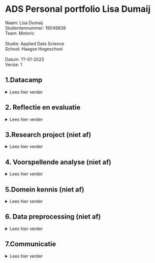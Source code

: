 # ADS Personal portfolio Lisa Dumaij
Naam:               Lisa Dumaij <br />
Studentennummer:    19049838 <br />
Team:               Motoric <br />
<br />
Studie:             Applied Data Science <br />
School:             Haagse Hogeschool <br />
<br />
Datum:              ??-01-2022 <br />
Versie:             1 <br />


## 1.Datacamp
<details>
  <summary> Lees hier verder </summary>
  <br />
In deze minor heb ik gebruik gemaakt van het programma DataCamp. Dit was niet de eerste keer dat ik DataCamp heb gebruikt, ik heb dit programma vorig jaar ook gebruikt voor mijn opleiding technische bedrijfskunde. Hierdoor was er soms een overlapping tussen de cursussen die ik moest doen voor deze minor. Omdat ik sommige cursussen al eerder had gedaan kreeg ik de punten er niet voor als ik deze opnieuw deed. Ook waren deze punten niet te zien op de Leaderboard. Wel verder ze als voltooid afgevinkt in de lijst. Deze zijn hieronder in de map foto’s toegevoegd.
  <br />
  <br />
  <details>
  <summary> foto's van cursussen</summary>
<img width="1111" alt="Schermafbeelding 2021-12-18 om 14 41 58" src="https://user-images.githubusercontent.com/91061840/146643266-81b24bfa-6433-47be-98f6-033e42aebe0b.png">
<img width="1116" alt="Schermafbeelding 2021-12-18 om 14 43 49" src="https://user-images.githubusercontent.com/91061840/146643281-e1ae4215-ed82-4144-9f92-695c5c9a5293.png">
<img width="1113" alt="Schermafbeelding 2021-12-18 om 14 44 13" src="https://user-images.githubusercontent.com/91061840/146643284-62f24e7b-ae9a-468e-9858-cb126609fd19.png">

  </details> 
  <br /> 
  <details>
    <br />
  <summary>Samenvatting ervaringen per cursus</summary>
  <details>
  <summary>1.1 Introduction to Python</summary>
    Doordat ik deze cursus al eerder had gedaan, was deze voor mij relatief eenvoudig. Het was fijn om deze cursus als opfriscursus te gebruiken. Het was namelijk een half jaar geleden dat ik eenmalig python had gebruikt, hierdoor was het een beetje had weggevaagd.
    </details>
  <details>
  <summary>1.2 Intermediate Python </summary>
    Deze opleiding had ik ook al eerder gedaan. Ik vond het leuk om in het eerste hoofdstuk weer plots te maken. Vorig jaar vond ik het maken van datavisualisaties een van de leukste onderwerpen en in deze cursus kwam dat even terug. Ook dit hoofdstuk ging vrij snel. In het tweede hoofdstuk werd de import van CSV besproken. Deze code heb ik later ook gebruikt voor het project, zie als voorbeeld de link hieronder . De laatste hoofdstukken waren al wat ingewikkelder, loops vond ik vorig jaar ook al ingewikkeld.
  <br />  
    https://github.com/lisadumay/ADS_Lisa_Dumaij/blob/main/notebooks/Pipeline%20Lisa.ipynb
      </details>
  <details>
  <summary>1.3 Python Data Science toolbox </summary>
    Ik vond het eerste deel van de data science-toolbox ingewikkeld, omdat ik het onderwerp niet helemaal begreep, dus ik zocht video's op YouTube op voor aanvullende uitleg. Daarnaast hield ik de slides naast de opdracht. Hierdoor kon ik terugkijken op hoe ze het in de video hadden gedaan. Dit maakte de stof wat overzichtelijker. Ik vond het tweede deel van deze cursus makkelijker, ik begreep de stof redelijk goed en ging er sneller door dan de cursus ervoor. Ik heb echter ook wel eens de slides bij deze cursus erbij gehouden om in de video terug te kijken hoe het ging.
      </details>
  <details>
  <summary>1.4 Statistical Thinking in Python </summary>
    Ik vond deze cursus erg interessant. Ik heb veel statistiek op mijn opleiding, maar had dit nog nooit in Python gedaan. Ik vond deze combinatie erg leuk, waardoor ik het gevoel had dat ik de cursus snel had afgerond. Ik begreep de statistiek erachter waardoor de stappen in python ook voor mij logisch waren.
      </details>
  <details>
  <summary>1.5 Supervised Learning with scikit-learn </summary>
    Van deze cursus heb ik de code gebruikt om je dataset op te splitsen in trein, test, validatieset. Daarnaast heb ik samen met Mustafa en individueel gewerkt aan een Lasso model. Ik gebruikte ook het schalen van de gegevens in het project. Deze cursus was ook nieuw voor mij, alles wat ik in deze cursus had geleerd was nieuw voor mij, het kunnen toepassen in het project in combinatie met de lessen zorgde ervoor dat ik het beter begreep. De toepassingen van deze cursus is terug te vinden in de link hieronder. 
 <br />     https://github.com/lisadumay/ADS_Lisa_Dumaij/blob/main/notebooks/Lasso.ipynb 
    </details>
  <details>
  <summary>1.6 Introduction to Data Visualization with Matplotlib </summary>
    Datavisualisatie was tot nu toe een van mijn sterke punten in python, wat deze cursus voor mij gemakkelijk maakte. Daarnaast had ik deze cursus al gedaan en ging mijn vorige ervaring met Python vooral over het maken van de visualisaties. Na deze cursus was ik bezig met het maken van verschillende visualisaties voor het project. Deze is te vinden in de link hieronder . Ik vond deze cursus interessant voor al het aanpassen van de grafieken qua kleuren en assen.
     <br /> 
 https://github.com/lisadumay/ADS_Lisa_Dumaij/blob/main/notebooks/visualisaties.ipynb
     </details>
  <details>
  <summary>1.7 Linear Classifiers in Python </summary>
    Net als bij statistical thinking vond ik het leuk om de statistiek toe te passen met Python. Doordat ik de theorie erachter begreep lukte het mij beter om de cursus te volgen. Echter bleef af en toe de toepassing met Python een ingewikkelde stap voor mij.
      </details>
  <details>
  <summary>1.8 Model Validation in Python </summary>
    Deze cursus verliep voor mij soepel. Ik begreep de code erachter en waarom ik de stappen moest doen. Echter hield ik wel af en toe de slides erbij als een reminder hoe ik de stappen moest doen. 
      </details>
  <details>
  <summary>1.9 Data Manipulation with pandas </summary>
    Het was een interessante cursus die ik later in het project kon toepassen. Aan het begin verliep de cursus goed en kon ik de soepel doorheen lopen. Echter na de tweede subhoofdstuk werd het moeilijker en ging ik vaker de presentaties terugkijken. 
      </details>
  <details>
  <summary>1.10 Cleaning Data in Python </summary>
    Deze cursus verliep soepel doordat ik deze cursus al eerder had uitgevoerd en toe had gepast in mijn vorige python ervaring. Ook tijdens het huidige project heb ik deze technieken toegepast zoals te zien is in de link hieronder.
    <br />  https://github.com/lisadumay/ADS_Lisa_Dumaij/blob/main/notebooks/Data%20cleaning.ipynb
      </details>
  <details>
  <summary>1.11 Exploratory Data Analysis in Python </summary>
    Deze cursus verliep voor mij soepel. Ik begreep de code erachter en waarom ik de stappen moest doen.
      </details>
  <details>
  <summary>1.12 Manipulating Time Series Data in Python </summary>
    Deze cursus was minder relevant voor mij omdat mijn project: ‘Motoric’ niet over time series gaat. Echter heb ik wel vaak te maken gehad met time series in mijn studie. 
      </details>
  <details>
  <summary>1.13 Machine Learning for Time Series Data in Python </summary>
    Deze cursus verliep voor mij soepel. Ik begreep de code erachter en waarom ik de stappen moest doen. Echter hield ik wel af en toe de slides erbij als een reminder hoe ik de stappen moest doen. 
     </details>
 <details>
  <summary>1.14 Time Series Analysis in Python </summary>
    Deze cursus was minder relevant voor mij omdat mijn project: ‘Motoric’ niet over time series gaat. Echter heb ik wel vaak te maken gehad met time series in mijn studie. Echter dan minder in python maar vooral de statistieke kant ervan. Het was interessant om te leren hoe dit ook toegepast kan worden in Python.
     </details>
<details>
  <summary>1.15 Joining Data with pandas </summary>
    Voor mij was dit de leukste cursus van alle cursussen in Python. Zelf had ik al een grote interesse in SQL, hierbij kon ik dit combineren met Python. Ik had dit vorig jaar al geprobeerd in mijn vorige studie echter was dit toen niet gelukt. Dit jaar heb ik het daarom weer geprobeerd en lukte het wel. Een voorbeeld hiervan is te zien in de link hieronder.
      <br /> 
 https://github.com/lisadumay/ADS_Lisa_Dumaij/blob/main/notebooks/Pipeline2.ipynb
     </details>
  </details>
</details>

## 2. Reflectie en evaluatie
<details>
  <summary> Lees hier verder </summary>
  <br />
  In dit hoofdstuk reflecteer en evalueer ik terug op het afgelopen half jaar. Het hoofdstuk is opgedeeld in drie subhoofdstukken: eigen contributie, leerdoelen en de evaluatie van het project. Voor het reflecteren is de STARR methode gebruikt.
  <br />
  <br />
  <details>
  <summary>2.1 Eigen contributie</summary>
    Situatie: Voor mijn minor heb ik een project gedaan met vijf medestudenten. Ons project heet motoric en gaat over het voorspellen van motorische achterstand bij kinderen. Het project valt onder een groter project genaamd Start(V)aardig. Mijn opgestelde doelen voor dit project:<br />
-	Even grootte contributie leveren als mijn medegenoten;<br />
-	Mijn ervaringen van mijn studie meebrengen in dit project.<br />
    <br />
Taak: Halverwege van het project kreeg ik indirect de rol als projectleider deze had ik ook voor mij andere project. Door deze rol op mij te nemen kon ik zelf de taken verdelen en inplannen. Dit gaf mij de ruimte om de taken eerlijk te verdelen en zo te plannen dat de werklast voor ieder gelijk was. Mijn ervaring heb ik bij deze rol ook meegenomen. Vanuit mijn studie hebben wij geleerd dat het maken van een planning essentieel is, daarnaast moet je gebruik maken van elkaar kwaliteiten. Tot slot valt of staat het onderzoek met de inleiding en onderzoeksvraag. 
    <br /> 
    <br />
Actie: Het verdelen en plannen van taken deed ik op twee manieren. Aan het begin maakte ik een schema met welke hoofdtaken er waren en welke sub taken er vervolgens onder vielen.  Daarna verdeelde we de sub taken mondeling en plaatste ik deze op het scrumboord (planning is te zien in 3.4). Hierbij werd er gelet op dat de werklast ongeveer gelijk was. Door aan het begin een gesprek met de opdrachtgever aan te gaan kon de aanleiding van het project gedefinieerd worden. Ook gaf dit ons meer tijd om bij twijfel deze nog met de opdrachtgever te bespreken voordat wij bijvoorbeeld ‘een foute keuze’ hadden gemaakt. Daarnaast hebben wij meerdere malen gebrainstormd over de hoofdvraag, daarnaast hebben wij dit besproken met de docenten en de opdrachtgever.
    <br /> 
    <br />
Resultaten: Het heeft deels gewerkt, ik merkte dat de planning voor duidelijkheid en structuur zorgde in de groep. Ditzelfde geldt van het van tevoren opstellen van een inleiding, hierdoor wist iedereen wat er met het onderzoek bereikt moest worden en zorgde dit daarmee ook voor duidelijkheid. Wel merkte ik dat er vaak van de planning afgeweken werd, het toezicht op de planning zou daarom de volgende keer strakker mogen. De werklasten waren in dit project gelijk. 
    <br /> 
    <br />
Reflectie: Beide doelen zijn in dit project bereikt, ik ben daarom ook tevreden met de resultaten. Wel heb ik geleerd dat het houden van de planning toch meer gehandhaafd moet worden de volgende keer.  Het scrum boord zou ik in volgende projecten weer gebruiken. Ik merkte dat dit structuur en duidelijkheid gaf. Hetzelfde geldt voor de scrumsessies.

  </details>
  <details>
  <summary>2.2 Leerdoelen</summary>
Situatie: Tijdens deze minor heb ik mij zowel gefocust op mijn interpersoonlijke vaardigheden als mij (verder) ontwikkelen in mijn vaardigheden in Data science. Deze keuze heb ik gemaakt, omdat ik bij mijn vorige projecten merkte dat ik vaak mijzelf overal verantwoordelijk voor voelde waardoor ik alle taken zelf ging uitvoeren in plaats van deze verdelen. Daarbij loop ik tijdens deze studie een ander project waardoor ik ook geen tijd heb om extra taken op mij te nemen. Daarnaast heb ik hiervoor bij mijn studie nog nooit data science gehad.  Ik heb hiervoor alleen maar visualisaties gemaakt in Python. Daarom had ik de volgende doelen opgesteld:<br />
-	Geen taken overnemen van anderen;<br />
-	Meer ervaring op doen in Data Science;<br />
    <br />
Taak: Halverwege van het project kreeg ik indirect de rol als projectleider deze had ik ook voor mij andere project. Door deze rol op mij te nemen kon ik zelf de taken verdelen en inplannen. Dit gaf mij de ruimte om de taken eerlijk te verdelen en zo te plannen dat de werklast voor ieder gelijk was. De taak om meer ervaring op te doen in Data science was simpel. Nu ik eigenlijk nog geen ervaring gaven alleen al de lessen mij meer kennis over Data Science. Daarnaast zou ik deze ook kunnen toepassen in het project wat ik uitvoerde. Tot slot heb ik voor het project zelf ook literatuuronderzoek gedaan. Door deze taken verbreed ik mijn kennis over Data Science en pas ik deze direct toe.
   <br /> 
    <br />
    Actie: Het verdelen en plannen van taken deed ik op twee manieren. Aan het begin maakte ik een schema met welke hoofdtaken er waren en welke sub taken er vervolgens onder vielen. Voor de planning gebruikte ik de theorie van Brownlee (zie domein kennis hfd 5) hierdoor verbrede ik ook gelijk mijn kennis in Data Science. Daarna verdeelde we de sub taken mondeling en plaatste ik deze op het scrumboord (planning is te zien in 3.4). 
 Voor de ervaring heb ik bijna alle lessen bijgewoond (door ziekte kon ik niet altijd aanwezig zijn). Omdat de lessen voor mij soms moeilijk te begrijpen waren, heb ik na de les artikelen gezocht over dit onderwerp. Zo kon ik de theorie achter het onderwerp beter begrijpen. Vaak heb ik de codes met een teamlid geschreven. Dit deed ik omdat ik moeite had met het coderen. 
   <br /> 
    <br />
    Resultaten: De taak om geen taken over te nemen en mij minder verantwoordelijk voelen heb ik voor mijn gevoel niet gehaald. Ik heb toch vaak extra taken op mij genomen en kon het project niet loslaten. Ook als ik mij op het andere project moest focussen bleef dit project in mijn hoofd hangen. Dit heb ik uiteindelijk ook zelf gemerkt doordat mij overspannenheid erger werd en mijn concentratie afnam. Mijn doel om meer ervaring op te doen in data science heb ik volledig behaald. Door extra informatie op te zoeken begreep ik de theorie er achter veel beter. Dit hielp mij tevens naast het coderen ook bij het schrijven van het rapport. Door samen te werken met iemand kon ik leren van hun manier van coderen. Ik merkte namelijk dat mijn manier eenvoudig was maar ook langdradig in tegenstelling tot sommige teamgenoten. Hierdoor kon ik van hun leren hoe ik op een efficiëntere manier dezelfde taak kon uitvoeren.
   <br /> 
    <br />
    Reflectie: Ik heb geleerd dat ik nog meer mijn eigen grenzen moet stellen. Vaak ging ik hier toch (onbewust) overheen. Toch ben ik blij met mijn resultaten, ik heb geleerd dat het stellen van grenzen nog belangrijker is dan ik dacht. In mijn aankomende stage ga ik deze begrenzing ook meenemen. Door voor mijzelf tijden te geven om wel en niet aan het project te werken, maar ook om mijzelf de rust te geven als ik dat nodig heb. Tot slot ben ik zeer blij in wat ik heb bereikt in mijn ontwikkeling in data science. Ik vind data science zeer interessant en hoop dit ook later te kunnen toepassen in latere projecten.

  </details>
  <details>
  <summary>2.3 Evaluatie van groepsproject</summary>
   Situatie: Voor mijn minor heb ik een project gedaan met vijf medestudenten. Ons project heet motoric en gaat over het voorspellen van motorische achterstand bij kinderen. Het project valt onder een groter project genaamd Start(V)aardig. Onze doelen waren:<br />
-	Het maken van een goedwerkend voorspellingsmodel;<br />
    <br />
Taak: Onze taken waren een onderzoek artikel schrijven over onze bevindingen. Deze bevindingen bestonden uit de keuzes van outliers handling, imputatie en modelkeuze. Hiermee wilde wij de opdrachtgever toelichten waarom wij welke keuze wij hebben gemaakt. Daarnaast hebben alle opties ook zelf getest zodat het beste model uitgekozen kon worden. 
   <br /> 
    <br />
    Actie: Door de taken in teams van twee te verdelen konden we zowel parallel te werk gaan, maar hadden we ook een sparpartner als je er niet uitkwam. Twee weten immers meer dan één. Dit was ideaal gezien het aantal opties wij hadden. Daarbij hadden Joep en ik minder ervaring met Python. Door een sparpartner toe te voegen kon het werk sneller uitgevoerd worden en was de kwaliteit hoger dan als wij dit niet hadden gedaan. 
   <br /> 
    <br />
    Resultaten: De resultaten waren tegenvallend. De modellen voorspelden alleen maar 1 in plaats van dat deze gedistribueerd waren over 1 en 0. Hoewel er dus verschillende opties geprobeerd zijn heeft dit toch niet geholpen om het resultaat te verbeteren. Hierdoor is het doel om een goedwerkend model te maken niet gehaald. Gedeeltelijk is dit te verwijten aan de beschikbare data, deze was te gering. Ook waren wij te laat begonnen met het opstellen van een planning. Hierdoor wist in het begin niet iedereen waar hij/zij aan toe was en was er onduidelijk over wat er gedaan moest worden. Dit zorgde voor vertraging in het proces. Daarnaast hield niet iedereen zich aan de deadlines, waardoor er weinig tijd over was voor het finetunen van het model en het afschrijven van het onderzoek artikel.
   <br /> 
    <br />
    Reflectie: Volgende keer zou ik direct beginnen met het opstellen van een planning. Hierdoor weet iedereen welke taken er zijn en waar er naartoe wordt gewerkt. Daarbij zou het probleem van het tekort aan data eerder gezien worden en konden hier maatregelen tegen genomen kunnen worden. Toch ben ik redelijk tevreden met het resultaat. Dit omdat wij toch meerdere oplossingen geprobeerd hebben en onze best gedaan hebben. De essentie wat ik heb geleerd is ook dat soms een onverwacht resultaat ook een resultaat is. Zoals in het doel te zien is wilde ik een goedwerkend voorspellingsmodel hebben. Echter hield ik hier niet rekening mee dat een antwoord als er is geen goed voorspellend model hiervoor, ook een goed antwoord kan zijn. Dit zou ik de volgende keer wel meenemen in mijn projecten. 
  </details>
</details>

## 3.Research project (niet af)
<details>
  <summary> Lees hier verder </summary>
  In dit hoofdstuk ....
  <br />
    <br />
  <details>
  <summary>3.1 Taak definitie </summary>
De hieronder opgestelde probleemstelling, doelstelling en vraagstelling is opgesteld met de van Meertens & Steenbergen (2018)
     <br />
    <br />
Probleemstelling:  <br />
Uit onderzoek van SIA is gebleken dat kinderen al op jonge leeftijd lichamelijk actief zijn, vanwege de fysieke, emotionele, sociale en persoonlijke waarde van sport en bewegen voor kinderen.  Het is daarom belangrijk om motorische achterstanden al op jonge leeftijd te ontdekken. Het is echter nog niet duidelijk welke kinderen het grootste risico lopen om een motorische achterstand te krijgen of te ontwikkelen, en welke kenmerken de grootste impact hebben op de motorische vaardigheidsontwikkeling.
     <br />
    <br />
Doelstelling: <br />
    Het op 12 januari opleveren van een voorspellingsmodel voor de motoriek van kinderen tussen 4 en 6.
     <br />
    <br />
Vraagstelling: <br />
“Hoe kan data science worden gebruikt om te voorspellen of een kind een jaar later kans heeft om een motorische achterstand te ontwikkelen?”
     <br />
    <br />
De hoofdvraag bestaat uit de volgende deelvragen:
- Welke biologische en socio-demografische variabelen hebben invloed op de motorische ontwikkeling van kinderen?
- Welk model heeft het laagste percentage fout-negatieven?
- Welke biologische en socio-demografische kenmerken hebben de grootste invloed op het model?
- Welke kenmerken hebben de kinderen met een motorische achterstand gemeen?
 <br />
    <br />
Literatuur <br />
Meertens, E., & Steenbergen, E. (2018). Onderzoek doen! https://blackboard.hhs.nl/bbcswebdav/pid-3327820-dt-content-rid-29819196_2/courses/TBK-PRH1-16-2021/TBK-PRH1-16-2020_ImportedContent_20200827125140/Onderzoek%20doen.pdf
        </details>
  <details>
  <summary>3.2 Evaluatie </summary>
 Voor het toekomstige werk raad ik aan Start(V)aardig aan om de dataset uit te breiden en of de huidige dataset aan te vullen.  Dit omdat de algoritmes niet optimaal konden werken door een tekort aan data. Dit is tevens terug te zien in de waardes van de accarancy en false negative rate. Deze waren allemaal gelijk. 
<br />
    <br />
    Mocht de dataset aangevuld zijn kan het juiste model gekozen worden. Wel wordt er aangeraden om de MQ-score in binaire te doen. Daarnaast raad ik aan om een dashboard te bouwen met daarin de de voorspellingswaarde van het kind met daarbij de features die ervoor hebben gezorgd. Een voorbeeld van dit dashboard is hieronder te zien.<br />
    <br />
<img width="158" alt="image" src="https://user-images.githubusercontent.com/91061840/148696407-2b4b7faa-2e53-4b38-8055-ff833a767a14.png">
    <br />
    <br />
Hierbij kan de gemiddelde score van het land, provincie of stad worden gevisualiseerd. Daarnaast is er ook een slide voor het individuele kind. Hierin staat welke score er wordt voorspelt en welke features bepalend zijn voor deze score.
    </details>
  <details>
 <summary>3.3 Conclusie (moet nog) </summary>
 blabla
    </details>
  <details>
 <summary>3.4 Planning </summary>
 Planning is altijd al een van mijn sterke punten geweest. Deze periode deed ik twee projecten te gelijker tijd hierdoor was planning essentieel. Naast dat ik alle meetings in een agenda heb staan heb ik ook een to do lijst per dag. Hierdoor weet ik precies wat ik elke dag moet doen. Daarbij hebben we dagelijks scrum sessie gehad met het team van ongeveer 15 minuten. Waarin we de taken verdeelde en/of de voortgang van de taken besproken. Tevens heb ik vaak de taken in de planner van team Motoric gezet en deze ook verdeeld.
[zie hier de planning] (https://tasks.office.com/DeHaagseHogeschool.onmicrosoft.com/nl-nl/Home/Planner#/plantaskboard?groupId=786800fb-0bab-470c-b770-bb6975403c41&planId=9Jb-xUUDp0Gu_F2YlVNn2ZYAAPLf)
Daarnaast heb ik ook figuren gemaakt om de stappen die in het proces gedaan moeten worden te weergeven. Een voorbeeld hiervan is hieronder te zien.
<img width="454" alt="image" src="https://user-images.githubusercontent.com/91061840/148651844-2394ba6b-108c-4ea8-aa3a-29a7ca526f05.png">
    </details>
  </details>
  
## 4. Voorspellende analyse (niet af)
<details>
  <summary> Lees hier verder </summary>
  <br />
  <details>
  <summary>4.1 Selecteren van modellen</summary>
    Omdat het bij ons gaat om het voorspellen van een klas is er sprake van een classificatieprobleem. Een classificatiemodel zoekt een functie die optimaal inschat tot welke klasse een gegevenspunt behoort. Het kan een of meer verklarende variabelen bevatten (Brownlee, 2019). Hierna kunnen er een aantal punten na gegaan worden om de juiste modellen uit te kiezen.<br />
    <br />
Het eerste wat opvalt is de maat van de dataset, deze is niet klein. Hierdoor zijn algoritmen zoals KNN, Bagging, GradientBoost en Decision trees passend (ProjectPro, 2022). Deze zijn tevens ook gebruikt in de code. Hierna zijn de modellen gevalideert met cross validation om de prestaties van de modellen in kaart te brengen (Scikit-Learn, z.d.). Tot slot zijn de resultaten van de modellen geëvalueerd (kijk 4.2). <br />
    <br />
Literatuur<br />
    <br />
3.1. Cross-validation: evaluating estimator performance. (z.d.). Scikit-Learn. Geraadpleegd op 17 december 2021, van https://scikit-learn.org/stable/modules/cross_validation.html <br />
    <br />
Brownlee, J. (2019, May 22). Difference Between Classification and Regression in Machine Learning. Machine Learning Mastery. https://machinelearningmastery.com/classification-versus-regression-in-machine-learning/ <br />
    <br />
ProjectPro. (2022, January 3). 7 Types of Classification Algorithms in Machine Learning. https://www.projectpro.io/article/7-types-of-classification-algorithms-in-machine-learning/435#toc-18

  </details>
  <details>
  <summary>4.2 Een model configureren (niet)</summary>
  blabla
  </details>
  <details>
  <summary>4.3 Model trainen (niet)</summary>
  blabla
  </details>
  <details>
  <summary>4.4 Evalueren model </summary>
   De evaluatiecode voor het eindmodel heb ik samen met Yuliya geschreven. Hierbij hebben wij gebruik gemaakt van verschillende theorieën. Echter op hoofdlijnen hebben wij het wetenschappelijk achtikel van Novakovica en Veliovicb (2017) gebruikt. Zij omschrijven de confusionmatrix en ook de false negative rate die ook in ons onderzoek van groot belang zijn. De focus op de rate is besloten met de opdrachtgever. Daarentegen hebben we de Brownlee (2021) opgevolgd voor het maken van de precision recall curve, omdat het gaat over een binaire voorspelling. Daarnaast hebben we voor de code zelf ook een aantal bronnen gebruikt, deze zijn hieronder meegenomen in de literatuurlijst. 
     <br />
    <br />
De verschillende modellen zijn dus beoordeelt op de false negative rate, hoe lager hoe beter het model scoort. Maar ook wordt er gekeken naar de precision recall curve, deze omschrijft hoe goed een model is in het voorspellen van een goede waarde.
 <br />
    <br />
Notebook <br />
    <br />
Evaluatie: Samen met Yuliya geschreven. Link: https://github.com/lisadumay/ADS_Lisa_Dumaij/blob/main/notebooks/evaluation.ipynb 
 <br />
    <br />
Literatuurlijst <br />
    <br />
Bhandari, A. (2021, 23 juli). Confusion Matrix for Machine Learning. Analytics Vidhya. Geraadpleegd op 17 december 2021, van https://www.analyticsvidhya.com/blog/2020/04/confusion-matrix-machine-learning/  <br />
    <br />
Brownlee, J. (2021, January 12). How to Use ROC Curves and Precision-Recall Curves for Classification in Python. Machine Learning Mastery. Retrieved January 9, 2022, from https://machinelearningmastery.com/roc-curves-and-precision-recall-curves-for-classification-in-python/  <br />
    <br />
D. (2021, 30 januari). Example of Confusion Matrix in Python. Data to Fish. Geraadpleegd op 17 december 2021, van https://datatofish.com/confusion-matrix-python/  <br />
    <br />
Novakovica, J. D. J., Veljovicb, A., Ilic, S. S., Papic, Z., & Tomovic, M. (2017). Evaluation of Classification Models in Machine Learning. Theory and Applications of Mathematics & Computer Science. https://uav.ro/applications/se/journal/plugins/generic/pdfJsViewer/pdf.js/web/viewer.html?file=https%3A%2F%2Fuav.ro%2Fapplications%2Fse%2Fjournal%2Findex.php%2FTAMCS%2Farticle%2Fdownload%2F158%2F126%2F  <br />
    <br />
Scikit-learn: How to obtain True Positive, True Negative, False Positive and False Negative. (2015, 9 juli). Stack Overflow. Geraadpleegd op 17 december 2021, van https://stackoverflow.com/questions/31324218/scikit-learn-how-to-obtain-true-positive-true-negative-false-positive-and-fal

  </details>
  <details>
  <summary>4.5 Visualiseren (niet) </summary>
bla bla
  </details>
</details>  
  
## 5.Domein kennis (niet af)
<details>
  <summary> Lees hier verder </summary>
  <br />
  In dit hoofdstuk wordt mijn domein kennis besproken. Het hoofdstuk is opgedeeld in 3 hoofdstukken die alle bronnen bevatten over bepaalde onderwerpen, de reden waarom ik deze heb gebruikt en wat ik van de bronnen heb geleerd.
   <br />
   <br />
  <details>
  <summary>5.1 Introductie vakgebied (niet) </summary>
bla bla
  </details>

 <details>
  <summary>5.2 Literatuuronderzoek (niet) </summary>
   blabla

  </details>

 <details>
  <summary>5.3 Uitleg van terminologie, jargon en definities </summary>
blabla
  </details>
  
 </details>
  
</details>

## 6. Data preprocessing (niet af)
<details>
  <summary> Lees hier verder </summary>
  <br />
  <details>
  <summary>6.1 Data exploratie (niet)</summary>
    Voor de data exploratie heb ik meerdere visualisaties geprobeerd, zoals een implot, histogram, scatterplot, barplot, boxplot, distplot en een countplot. Enkele voorbeelden zijn: <br />
   <br />
De implot heb ik gebruikt om de correlatie tussen de BMI en MQ-score in kaart te brengen. Hierbij zijn de stippen gekleurd in de behorende categorie. Uit deze visualisatie is gebleken dat er bijna geen correlatie is tussen de BMI en de MQ-categorie. Daarnaast is ook de scatterplot gebruikt om de correlatie van MQ-score met de BMI te visualiseren. Hierin is te zien dat er enkele uitschieters zijn. <br />
   <br />
Het histogram is gebruikt om de distributie van de BMI te visualiseren. Hieruit is gebleken dat de meeste kinderen een BMI tussen de 15 en 20 hebben. Er zijn maar enkele uitschieters boven de 25. Een countplot heeft de distributie van MQ-categorie gevisualiseerd. Hierin is te zien dat de klas 3 minimaal twee keer zoveel voorkomt dan elke andere klas.<br />
   <br />
Tot slot heb ik ook een heatmap gemaakt, deze is hieronder tevens terug te zien. Hierbij hebben de postcoder_cijfer, zelf_lopen, naar_bed_doordeweeks en zelf_buitenspelen_vrienden een correlatie van 0.8 of hoger. Volgens de theorie van Buijs (2018) is hier sprake van een zeer sterk verband, hierdoor zijn de helft van deze features overbodig. <br />
   <br />
    <img width="256" alt="image" src="https://user-images.githubusercontent.com/91061840/148798356-61ea6d3b-31a4-47b1-9d4f-055cf31c5de1.png">

De (andere) gemaakte visualisaties zijn te vinden in de volgende notebook, beide bestanden heb ik individueel gemaakt:<br />
   <br />
Heatmap: https://github.com/lisadumay/ADS_Lisa_Dumaij/blob/main/notebooks/Pipeline%20heatmap.ipynb <br />
   <br />
Visualisaties: https://github.com/lisadumay/ADS_Lisa_Dumaij/blob/main/notebooks/visualisaties.ipynb <br />
   <br />

Literatuur<br />
   <br />
Chart choosing. (2019, October 21). Chart.Guide. https://chart.guide/charts/chart-choosing/ <br />
   <br />
Galarnyk, M. (2020, July 6). Understanding Boxplots - Towards Data Science. Medium. https://towardsdatascience.com/understanding-boxplots-5e2df7bcbd51 <br />
   <br />
Tanner, G. (2021, December 7). Introduction to Data Visualization in Python - Towards Data Science. Medium. https://towardsdatascience.com/introduction-to-data-visualization-in-python-89a54c97fbed <br />
   <br />
The Data Visualisation Catalogue. (n.d.). The Data Visualisation Catalogue. https://datavizcatalogue.com/ <br />
   <br />

  </details>
  <details>
  <summary>6.2 Data schoonmaken (niet)</summary>
  Voor het schoonmaken van de data heb ik de theorie van Brownlee (2020) gebruikt. Deze theorie beschrijft het voorbereiden van de data voor machine learning. Machine learning gebruiken wij voor dit project vandaar de keuze. De theorie split de data cleaning op in drie: basics, outliers en missing. Hierin heb ik de volgende stappen genomen:
    <br />
    <br />
Basis <br />
    <br />
- Identificeer kolommen die een enkele waarde bevatten: als een kenmerk slechts één type variabele bevat, wordt gezegd dat het een nulvariantievoorspeller is. Dit komt omdat er geen variatie is. Het achterhalen van deze nulvariantievoorspeller kan worden gedaan door middel van de unieke functie van Numpy. Dan kunnen deze rijen worden verwijderd (Kuhn & Johnson, 2019).<br />
- Identificeer rijen die dubbele gegevens bevatten: als er rijen met dubbele waarden in de gegevens zijn, kan dit misleidend zijn voor de modelevaluatie, of ze kunnen nutteloos zijn. De dubbele rijen kunnen worden gevonden door de functie Panda's gedupliceerd (). Aangezien de gegevens zich al in de voltooide dataset bevinden, is het niet nodig om beide te bewaren. Een van de waarden kan dus worden verwijderd (Kazil & Jarmul, 2016).<br />
- Pas het formaat van de opgenomen datums aan: Als er datums zijn die verschillende formaten hebben, moeten deze worden aangepast tot één coherent formaat, zodat bijvoorbeeld gegevensvergelijking mogelijk is tussen die specifieke gegevens. Daarom moet worden ingesteld welk formaat voor datums zal worden gebruikt. Als het gekozen formaat punten moet gebruiken, moeten datums met schuine strepen of koppeltekens worden gewijzigd. Daarnaast moet de volgorde van "dd-mm-jj" worden ingesteld op één samenhangend formaat en worden aangepast in de datums die nog niet voor dat formaat gelden. Deze wijzigingen zullen er ook toe bijdragen dat de datumgegevens leesbaarder worden. <br />
- Verwijder kinderen zonder bepaalde leeftijd of geboortedatum of een lagere of hogere leeftijd dan die van belang is voor de voorspelling: Alleen kinderen in de leeftijd van 4 tot 6 jaar zijn relevant voor de voorspelling. Daarom moeten alle kinderen die lager of ouder zijn dan die leeftijd uit de dataset worden verwijderd. Ook kinderen die geen leeftijdsindicatie hebben en geen geboortedatum hebben, moeten ook worden verwijderd, omdat hun leeftijd op die manier niet bekend is en niet van belang is voor de voorspelling.<br />
- Verwijder alle strings in gegevens: gegevens van belang zijn getallen, die handig zijn om een voorspelling te maken. Daarom zijn tekst, of liever strings, minder nuttig en moeten ze over het algemeen uit de dataset worden verwijderd, vooral als de tekst slechts een opmerking is.<br />
- Verwijder basiskolommen uit de T1-gegevens die identiek zijn aan dezelfde kolommen in de T0-gegevens: Bij het samenvoegen van gegevens moet aandacht worden besteed aan kolommen die mogelijk geheel identiek zijn, waardoor het zinloos is om ze twee keer op te nemen in de uiteindelijke gegevensset. Bij het vergelijken van de T0- en T1-data valt op dat de kolommen Respondentnummer, Geslacht_x, Postcode en Geboortedatum in beide datasets identiek zijn, wat betekent dat de kolommen uit de tweede dataset kunnen worden geschrapt om die kolommen slechts één keer op te nemen in de uiteindelijke dataset.<br />
    <br />
    <br />
uitschieters<br />
    <br />
- Identificatie en verwijdering van uitbijters: een uitbijter kan worden gedefinieerd als een meet- of invoerfout, gegevenscorruptie of een echte uitbijterwaarneming. De methoden die in dit project zullen worden gebruikt:<br />
o Strings verwijderen: Voor dit onderzoek zijn alleen numerieke getallen van belang. Dus als er een string in een kolom staat, kan deze waarde worden verwijderd. In de dataset zijn alleen numerieke kolommen, maar er waren verschillende benaderingen voor het omgaan met ontbrekende gegevens. Bijvoorbeeld kinderen die hun waargenomen motorische competentie niet wilden invullen. Een benadering is om de kolommen gewoon leeg te laten en een andere is het invullen van een string zoals een "x" of "?". Deze letter of niet-numerieke waarde kan niet worden geconverteerd naar een getal, dus het moet worden verwijderd en de kolom moet leeg blijven (met een "NaN" -waarde). Anders kan de kolom niet worden geconverteerd naar een numerieke kolom en verwerkt de modelvoorspelling de waarde als een tekenreeks in plaats van een categorische numerieke waarde, zodat dit kan leiden tot voorspellingsfouten.<br />
o Methode voor gemiddelde en standaarddeviatie: deze methode voor het detecteren van uitbijters is een eenvoudige benadering en gebruikt het gemiddelde en de standaarddeviatie van een kolom. Als een waarde kleiner is dan het verschil van het gemiddelde en de standaarddeviatie of als een waarde groter is dan de som van het gemiddelde en de standaarddeviatie, dan is het een uitbijter en moet deze worden verwijderd.
Value > Mean + standard deviation  OR  value < mean – standard deviation <br />
o Interkwartielafstandsmethode: Deze methode kan worden gebruikt door de vragenlijst van de ouders en de tests omdat in beide gevallen de waarde tussen nul en vijf moet liggen. Als de een waarde is die niet tussen die getallen ligt, is dit een uitbijter.
De interkwartielafstandsmethode verdeelt de gegevens in kwartielen. Het 25e percentiel, 50e percentiel, 75e percentiel en 100e percentiel. Voor detectie van uitbijters moet de middelste 50% worden berekend en alles daaronder (onder het 25e percentiel) en alles daarboven (boven het 75e percentiel) zijn uitbijters die kunnen worden verwijderd. De middelste 50% kan worden berekend met deze formule:
IQR = Q3(75th percentile) – Q1(25th percentile) <br />
    <br />
    <br />
Missend<br />
    <br />
-	Markering: de lege cellen kunnen worden opgehaald met de functie isnull (). Een optie die kan worden geïmplementeerd, is het verwijderen van de kolom of rij. De keuze voor het verwijderen van een kolom of rij hangt af van waar de waarden ontbreken. Als er veel waarden in één kolom ontbreken, kan de kolom worden verwijderd. Als er veel variabelen in een rij ontbreken, is de keuze om deze te verwijderen en niet de kolom. Een andere manier om met de lege cellen om te gaan is door imputatie.<br />
-	Imputatie: Er zijn verschillende benaderingen voor imputatie.<br />
o KNN Imputatie: KNN staat voor de k-Nearest Neighbours methode en wordt gebruikt voor het imputeren van de data. Het is al gebouwd in Scikit-Learn en berekent het gemiddelde van de naaste buren. Hoeveel naaste buren het algoritme moet gebruiken, wordt gespecificeerd door de parameter n_neighbours (standaard = 5). Maar voor deze imputatiemethode moeten categorische of stringkenmerken worden gecodeerd. Dit kan worden gedaan door de ingebouwde functie get_dummies () van panda te gebruiken of door de ingebouwde encoder van Scikit-learns te gebruiken. Voor dit voorbeeld wordt de LabelEncoder gebruikt omdat in de dataset notities in de vorm van zinnen (strings) staan.<br />
o Imputeren met mediaan en gemiddelde: Het gebruik van mediaan en gemiddelde om gegevens toe te rekenen is een statistische benadering van gegevensimputatie. Daarvoor wordt de mediaan en het gemiddelde berekend voor een specifieke kolom die geïmputeerd moet worden. De ontbrekende waarden in die kolom worden vervolgens gevuld met het eerder berekende gemiddelde en de mediaan.<br />
<br />
    <br />
De technieken die hierboven staan heb ik ook (deels) toegepast in mijn notebooks, de notebooks zijn:
Pipeline lisa; hierin heb ik grotendeels de code zelf geschreven echter heb ik ook soms die van een ander gebruikt. Dat staat er dan ook bij. Link: <br />
    https://github.com/lisadumay/ADS_Lisa_Dumaij/blob/main/notebooks/Pipeline%20Lisa.ipynb 
    <br />
    <br />
Pipeline 2: geldt hetzelfde als Pipeline lisa. Link: https://github.com/lisadumay/ADS_Lisa_Dumaij/blob/main/notebooks/Pipeline2.ipynb 
    <br />
    <br />
Cleaning: Deze heb ik samen met Yuliya geschreven. Link: https://github.com/lisadumay/ADS_Lisa_Dumaij/blob/main/notebooks/Data%20cleaning.ipynb 
<br />
    <br />
    Outliers: Deze code heb ik zelf geschreven. https://github.com/lisadumay/ADS_Lisa_Dumaij/blob/main/notebooks/outliers.ipynb
    <br />
    <br />
Ander gebruikte theorieën voor dit onderwerp:
    <br />
    <br />
Brownlee, J. (2020a). Data Preparation of Machine Learning. Jason Brownlee.
    <br />
Data Preparation for Machine Learning | DataRobot Artificial Intelligence Wiki. (2021, 3 december). DataRobot 
<br />
AI Cloud. Geraadpleegd op 17 december 2021, van https://www.datarobot.com/wiki/data-preparation/
<br />
Kim, J. K., & Fiorillo, C. D. (2017). Theory of optimal balance predicts and explains the amplitude and decay time of synaptic inhibition. Nature Communications, 8(1). https://doi.org/10.1038/ncomms14566
<br />
Matthes, E. (2018). Crash Course programmeren in Python : projectgericht leren programmeren. Visual Steps TM.
<br />
  </details>
  <details>
  <summary>6.3 Data voorbeiding (niet)</summary>
   blabla
  </details>
  <details>
  <summary>6.4 Data uitleg</summary>
   In dit project is er gebruik gemaakt van gestructureerde data. De data bestaan uit de gegevens die verschaft zijn door de opdrachtgever en data vanuit CBS.  De gegevens van de opdrachtgever bestaan uit: de competentie, motivatie, perceptie, BMI en de ouders vragenlijst. 
    <br />
   <br />
De motivatie, perceptie en een gedeelte van de ouders vragenlijst bestaat uit gecategoriseerde data (ordinale schaal). De kinderen konden kiezen tussen vier opties om hun motivatie, en perceptie te weergeven. In de vragenlijst konden ouders vaak kiezen uit verschillende antwoorden (meerkeuze vragen). Het andere deel van de vragenlijst, de BMI en de CBS vallen onder een ratio schaal, er is sprake van numerieke gegevens. 
    <br />
   <br />
Tot slot bestaat de gegevens zowel uit kwalitatieve als kwantitatieve data. De dataset bestaat uit 1704 rijen (kinderen) en 188 kolommen (features en einddoel variabel).
        <br />
   <br />
    Link: https://github.com/lisadumay/ADS_Lisa_Dumaij/blob/main/data/total.csv 

  </details>
  <details>
  <summary>6.5 Data visualisatie (niet)</summary>
bla bla
  </details>
</details>

## 7.Communicatie
<details>
  <summary> Lees hier verder </summary>
 In dit hoofdstuk wordt mijn bijdragen aan de communicatie tijdens dit project besproken. Het hoofdstuk is opgedeeld in twee subhoofdstukken: presentaties en rapport 
      <br />
     <br />
<details>
  <summary>7.1 Presentaties </summary>
  Ik heb in totaal vier verschillende presentaties gedaan: twee internal en twee external. Het moeilijke aan de presentaties vond het communiceren in het Engels. Engels is niet mijn sterkste vak daarnaast als ik zenuwachtig word vergeet ik soms mijn tekst. Doordat het in het Engels was, was het ook moeilijker voor mij om mij te herpakken.  <br />
 <br />
Voor al mijn gegeven presentaties heb ik zelf de PowerPoint slides gemaakt. Hierbij had ik soms help van Yuliya of Joost. Daarnaast heb ik voor elke presentatie bullet points opzet deze zijn in het bestand terug te vinden: <br /> 
  https://github.com/lisadumay/ADS_Lisa_Dumaij/blob/main/presentaties/Bullet%20points%20presentations.docx
<br /> 
  <br /> 
De data van mijn presentaties met de daarbijhorende PowerPoints zijn: <br />
  10 oktober External: https://github.com/lisadumay/ADS_Lisa_Dumaij/blob/main/presentaties/External%20presentation%20motoric%201.pptx <br /> 
  25 oktober Internal: https://github.com/lisadumay/ADS_Lisa_Dumaij/blob/main/presentaties/Internal%20presentation%204%20(lay%20out).pptx <br />
  22 november Internal: https://github.com/lisadumay/ADS_Lisa_Dumaij/blob/main/presentaties/Internal%20presentation%207.pptx <br />
  10 december External: https://github.com/lisadumay/ADS_Lisa_Dumaij/blob/main/presentaties/External%20presentation%20motoric%203.pptx <br />
  
  </details>
<details>
  
  <summary>7.2 Paper </summary>
  Voor het rapport heb ik de volgende taken gedaan:
De layout: Samen met Yuliya heb ik de lay out gedaan. Aan het begin was deze anders, echter doordat het de layout van een onderzoekrapport was in plaats van een artikel hebben we deze later verandert. Hiervoor heb ik de bronnen (Perner, 2004) en (Wrtinig a Research article, 2015). Deze bronnen zijn aan het einde toegevoegd.<br /> 
  <br /> 
De introductie: Ik heb de introductie geschreven doormiddel van informatie die verschaft was door de opdrachtgever, maar ook door het onderzoek van SIA. Daarnaast heb ik de hoofdvraag verzonnen die ook voor het onderzoek gebruikt wordt en heb ik samen met Yuliya en Joep de deelvragen opgesteld. <br /> 
  <br /> 
Voor de matrials en methods heb ik de Data cleaning, correlation, balance and scale, feature selection, validation en evaluation geschreven. Hiervoor heb ik verscheidende theorieën gebruikt zoals het boek Brownlee (2020) voor de data cleaning, tevens heb ik deze ook gebruikt voor mijn code. Maar ook Buijs (2017) voor de correlaties en een onderzoek artikel van Novakovic (2017) voor de validatie en evaluatie.<br /> 
  <br /> 
Tot slot heb ik samen met Yuliya de resultaten geschreven, die uit de code waren voorgekomen.<br /> 
  <br /> 
Literatuur<br /> 
  <br /> 
Brownlee, J. (2020a). Data Preparation of Machine Learning. Jason Brownlee. <br /> 
  <br /> 
Buijs, A. (2017). Statistiek om mee te werken (10de editie). Noordhoff.<br /> 
  <br /> 
Novakovic, J. D. J., Veljovic, A., Ilic, S. S., Papic, Z., & Tomovic, M. (2017). Evaluation of Classification Models in Machine Learning. UAV. Retrieved December 1, 2021, from https://uav.ro/applications/se/journal/index.php/TAMCS/article/view/158/126<br /> 
  <br /> 
Perneger, T. V. (2004). Writing a research article: advice to beginners. International Journal for Quality in Health Care, 16(3), 191–192. https://doi.org/10.1093/intqhc/mzh053 <br /> 
  <br /> 
Sia. (2019). Aanvraagformulier RAAK-PRO Start (V)aardig -2018. Nationaal Regieorgaan Praktijkgericht Onderzoek SIA.<br /> 
  <br /> 
Writing a Research Article. (2015). Advances in Neonatal Care, 15(3), 159–161. https://doi.org/10.1097/anc.0000000000000203

  </details>
    </details>
  

